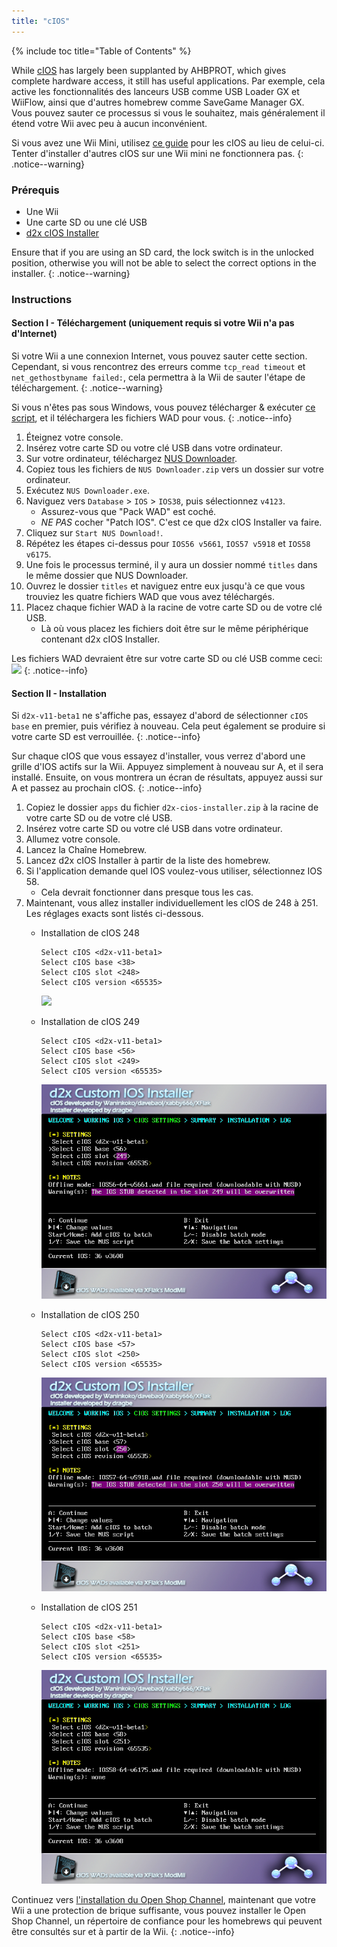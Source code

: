```yaml
---
title: "cIOS"
---
```


{% include toc title="Table of Contents" %}

While [cIOS](https://wiibrew.org/wiki/Custom_IOS) has largely been supplanted by AHBPROT, which gives complete hardware access, it still has useful applications. Par exemple, cela active les fonctionnalités des lanceurs USB comme USB Loader GX et WiiFlow, ainsi que d'autres homebrew comme SaveGame Manager GX. Vous pouvez sauter ce processus si vous le souhaitez, mais généralement il étend votre Wii avec peu à aucun inconvénient.

Si vous avez une Wii Mini, utilisez [ce guide](cios-mini) pour les cIOS au lieu de celui-ci. Tenter d'installer d'autres cIOS sur une Wii mini ne fonctionnera pas.
{: .notice--warning}

### Prérequis

* Une Wii
* Une carte SD ou une clé USB
* [d2x cIOS Installer](/assets/files/d2x-cios-installer.zip)

Ensure that if you are using an SD card, the lock switch is in the unlocked position, otherwise you will not be able to select the correct options in the installer.
{: .notice--warning}

### Instructions

#### Section I - Téléchargement (uniquement requis si votre Wii n'a pas d'Internet)

Si votre Wii a une connexion Internet, vous pouvez sauter cette section.<br> Cependant, si vous rencontrez des erreurs comme `tcp_read timeout` et `net_gethostbyname failed:`, cela permettra à la Wii de sauter l'étape de téléchargement.
{: .notice--warning}

Si vous n'êtes pas sous Windows, vous pouvez télécharger & exécuter [ce script](/assets/files/d2x_offline_ios.sh), et il téléchargera les fichiers WAD pour vous.
{: .notice--info}

1. Éteignez votre console.
1. Insérez votre carte SD ou votre clé USB dans votre ordinateur.
1. Sur votre ordinateur, téléchargez [NUS Downloader](https://github.com/WiiDatabase/nusdownloader/releases/latest/download/NUSD-Mod-NUS-Fix.zip).
1. Copiez tous les fichiers de `NUS Downloader.zip` vers un dossier sur votre ordinateur.
1. Exécutez `NUS Downloader.exe`.
1. Naviguez vers `Database` > `IOS` > `IOS38`, puis sélectionnez `v4123`.
    + Assurez-vous que "Pack WAD" est coché.
    + *NE PAS* cocher "Patch IOS". C'est ce que d2x cIOS Installer va faire.
1. Cliquez sur `Start NUS Download!`.
1. Répétez les étapes ci-dessus pour `IOS56 v5661`, `IOS57 v5918` et `IOS58 v6175`.
1. Une fois le processus terminé, il y aura un dossier nommé `titles` dans le même dossier que NUS Downloader.
1. Ouvrez le dossier `titles` et naviguez entre eux jusqu'à ce que vous trouviez les quatre fichiers WAD que vous avez téléchargés.
1. Placez chaque fichier WAD à la racine de votre carte SD ou de votre clé USB.
    + Là où vous placez les fichiers doit être sur le même périphérique contenant d2x cIOS Installer.

Les fichiers WAD devraient être sur votre carte SD ou clé USB comme ceci: ![](/images/cios/d2x_offline_ios.png)
{: .notice--info}

#### Section II - Installation

Si `d2x-v11-beta1` ne s'affiche pas, essayez d'abord de sélectionner `cIOS base` en premier, puis vérifiez à nouveau. Cela peut également se produire si votre carte SD est verrouillée.
{: .notice--info}

Sur chaque cIOS que vous essayez d'installer, vous verrez d'abord une grille d'IOS actifs sur la Wii. Appuyez simplement à nouveau sur A, et il sera installé. Ensuite, on vous montrera un écran de résultats, appuyez aussi sur A et passez au prochain cIOS.
{: .notice--info}

1. Copiez le dossier `apps` du fichier `d2x-cios-installer.zip` à la racine de votre carte SD ou de votre clé USB.
1. Insérez votre carte SD ou votre clé USB dans votre ordinateur.
1. Allumez votre console.
1. Lancez la Chaîne Homebrew.
1. Lancez d2x cIOS Installer à partir de la liste des homebrew.
1. Si l'application demande quel IOS voulez-vous utiliser, sélectionnez IOS 58.
    + Cela devrait fonctionner dans presque tous les cas.
1. Maintenant, vous allez installer individuellement les cIOS de 248 à 251. Les réglages exacts sont listés ci-dessous.
    + Installation de cIOS 248

        ```
        Select cIOS <d2x-v11-beta1>
        Select cIOS base <38>
        Select cIOS slot <248>
        Select cIOS version <65535>
        ```

        ![](/images/cios/d2x_v11_248.png)

    + Installation de cIOS 249

        ```
        Select cIOS <d2x-v11-beta1>
        Select cIOS base <56>
        Select cIOS slot <249>
        Select cIOS version <65535>
        ```

        ![](/images/cios/d2x_v11_249.png)

    + Installation de cIOS 250

        ```
        Select cIOS <d2x-v11-beta1>
        Select cIOS base <57>
        Select cIOS slot <250>
        Select cIOS version <65535>
        ```

        ![](/images/cios/d2x_v11_250.png)

    + Installation de cIOS 251

        ```
        Select cIOS <d2x-v11-beta1>
        Select cIOS base <58>
        Select cIOS slot <251>
        Select cIOS version <65535>
        ```

        ![](/images/cios/d2x_v11_251.png)

Continuez vers [l'installation du Open Shop Channel](osc), maintenant que votre Wii a une protection de brique suffisante, vous pouvez installer le Open Shop Channel, un répertoire de confiance pour les homebrews qui peuvent être consultés sur et à partir de la Wii.
{: .notice--info}
